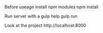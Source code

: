 Before useage install npm modules
    npm install

Run server with a gulp help
    gulp run 

Look at the project
http://localhost:8000